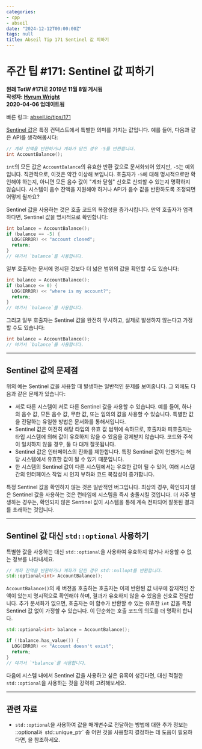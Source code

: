 ```yaml
---
categories:
- cpp
- abseil
date: "2024-12-12T00:00:00Z"
tags: null
title: Abseil Tip 171 Sentinel 값 피하기
---
```




# 주간 팁 #171: Sentinel 값 피하기

**원래 TotW #171로 2019년 11월 8일 게시됨**  
**작성자: [Hyrum Wright](mailto:hwright@google.com)**  
**2020-04-06 업데이트됨**

빠른 링크: [abseil.io/tips/171](https://abseil.io/tips/171)

[Sentinel 값](https://en.wikipedia.org/wiki/Sentinel_value)은 특정 컨텍스트에서 특별한 의미를 가지는 값입니다. 예를 들어, 다음과 같은 API를 생각해봅시다:

```cpp
// 계좌 잔액을 반환하거나 계좌가 닫힌 경우 -5를 반환합니다.
int AccountBalance();
```

`int`의 모든 값은 `AccountBalance`의 유효한 반환 값으로 문서화되어 있지만, `-5`는 예외입니다. 직관적으로, 이것은 약간 이상해 보입니다. 호출자가 `-5`에 대해 명시적으로만 확인해야 하는지, 아니면 모든 음수 값이 "계좌 닫힘" 신호로 신뢰할 수 있는지 명확하지 않습니다. 시스템이 음수 잔액을 지원해야 하거나 API가 음수 값을 반환하도록 조정되면 어떻게 될까요?

Sentinel 값을 사용하는 것은 호출 코드의 복잡성을 증가시킵니다. 만약 호출자가 엄격하다면, Sentinel 값을 명시적으로 확인합니다:

```cpp
int balance = AccountBalance();
if (balance == -5) {
  LOG(ERROR) << "account closed";
  return;
}
// 여기서 `balance`를 사용합니다.
```

일부 호출자는 문서에 명시된 것보다 더 넓은 범위의 값을 확인할 수도 있습니다:

```cpp
int balance = AccountBalance();
if (balance <= 0) {
  LOG(ERROR) << "where is my account?";
  return;
}
// 여기서 `balance`를 사용합니다.
```

그리고 일부 호출자는 Sentinel 값을 완전히 무시하고, 실제로 발생하지 않는다고 가정할 수도 있습니다:

```cpp
int balance = AccountBalance();
// 여기서 `balance`를 사용합니다.
```

---

## Sentinel 값의 문제점

위의 예는 Sentinel 값을 사용할 때 발생하는 일반적인 문제를 보여줍니다. 그 외에도 다음과 같은 문제가 있습니다:

- 서로 다른 시스템이 서로 다른 Sentinel 값을 사용할 수 있습니다. 예를 들어, 하나의 음수 값, 모든 음수 값, 무한 값, 또는 임의의 값을 사용할 수 있습니다. 특별한 값을 전달하는 유일한 방법은 문서화를 통해서입니다.
- Sentinel 값은 여전히 해당 타입의 유효 값 범위에 속하므로, 호출자와 피호출자는 타입 시스템에 의해 값이 유효하지 않을 수 있음을 강제받지 않습니다. 코드와 주석이 일치하지 않을 경우, 둘 다 대개 잘못됩니다.
- Sentinel 값은 인터페이스의 진화를 제한합니다. 특정 Sentinel 값이 언젠가는 해당 시스템에서 유효한 값이 될 수 있기 때문입니다.
- 한 시스템의 Sentinel 값이 다른 시스템에서는 유효한 값이 될 수 있어, 여러 시스템 간의 인터페이스 작업 시 인지 부하와 코드 복잡성이 증가합니다.

특정 Sentinel 값을 확인하지 않는 것은 일반적인 버그입니다. 최상의 경우, 확인되지 않은 Sentinel 값을 사용하는 것은 런타임에 시스템을 즉시 충돌시킬 것입니다. 더 자주 발생하는 경우는, 확인되지 않은 Sentinel 값이 시스템을 통해 계속 전파되어 잘못된 결과를 초래하는 것입니다.

---

## Sentinel 값 대신 <code>std::optional</code> 사용하기

특별한 값을 사용하는 대신 `std::optional`을 사용하여 유효하지 않거나 사용할 수 없는 정보를 나타내세요.

```cpp
// 계좌 잔액을 반환하거나 계좌가 닫힌 경우 std::nullopt를 반환합니다.
std::optional<int> AccountBalance();
```

`AccountBalance()`의 새 버전을 호출하는 호출자는 이제 반환된 값 내부에 잠재적인 잔액이 있는지 명시적으로 확인해야 하며, 결과가 유효하지 않을 수 있음을 신호로 전달합니다. 추가 문서화가 없으면, 호출자는 이 함수가 반환할 수 있는 유효한 `int` 값을 특정 Sentinel 값 없이 가정할 수 있습니다. 이 단순화는 호출 코드의 의도를 더 명확히 합니다.

```cpp
std::optional<int> balance = AccountBalance();

if (!balance.has_value()) {
  LOG(ERROR) << "Account doesn't exist";
  return;
}
// 여기서 `*balance`를 사용합니다.
```

다음에 시스템 내에서 Sentinel 값을 사용하고 싶은 유혹이 생긴다면, 대신 적절한 `std::optional`을 사용하는 것을 강력히 고려해보세요.

---

## 관련 자료

- `std::optional`을 사용하여 값을 매개변수로 전달하는 방법에 대한 추가 정보는 ::optional`과 `std::unique_ptr` 중 어떤 것을 사용할지 결정하는 데 도움이 필요하다면,  을 참조하세요.